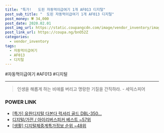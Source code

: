 ```yaml
--- 
title: "특가!   도핀 자동먹이급여기 1개 AF013 디지털" 
post_sub_title: "  도핀 자동먹이급여기 1개 AF013 디지털" 
post_money: ₩ 34,000 
post_date: 2020.02.01 
post_img_url: https://static.coupangcdn.com/image/vendor_inventory/images/2019/05/21/10/2/0067eff9-4623-4671-9f36-12b6ec7afa0e.jpg 
post_link_url: https://coupa.ng/bnO52Z 
categories: 
  - vendor_inventory 
tags: 
  - 자동먹이급여기 
  - AF013 
  - 디지털 
--- 
```

  #자동먹이급여기 #AF013 #디지털 
<hr> 

> 인생을 해롭게 하는 비애를 버리고 명랑한 기질을 간직하라. - 세익스피어 


### POWER LINK

* <a href="https://blog.naver.com/an0733/221788142082" target="_blank">[특가] 유원디지털 다본다 럭셔리 골드 DBL-350...</a>
* <a href="https://blog.naver.com/santokki14/221776466702" target="_blank">디지털/가전 / 아이리버스피커 베스트 ~57위</a>
* <a href="https://blog.naver.com/sakai111/221772179656" target="_blank"> [생활] 디지털체중계특가정보 순위 ~48위</a>
